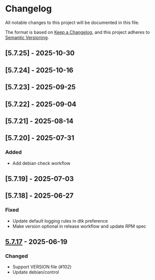 # Changelog

All notable changes to this project will be documented in this file.

The format is based on [Keep a Changelog](https://keepachangelog.com/en/1.0.0/),
and this project adheres to [Semantic Versioning](https://semver.org/spec/v2.0.0.html).

## [5.7.25] - 2025-10-30

## [5.7.24] - 2025-10-16

## [5.7.23] - 2025-09-25

## [5.7.22] - 2025-09-04

## [5.7.21] - 2025-08-14

## [5.7.20] - 2025-07-31

### Added

- Add debian check workflow

## [5.7.19] - 2025-07-03

## [5.7.18] - 2025-06-27

### Fixed

- Update default logging rules in dtk preference
- Make version optional in release workflow and update RPM spec

## [5.7.17] - 2025-06-19

### Changed

- Support VERSION file (#102)
- Update debian/control

[5.7.17]: https://github.com/linuxdeepin/dtkcommon/compare/5.7.16..5.7.17

<!-- generated by git-cliff -->
